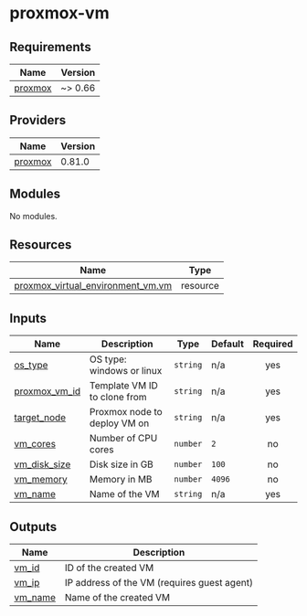 # proxmox-vm

<!-- BEGINNING OF PRE-COMMIT-TERRAFORM DOCS HOOK -->
## Requirements

| Name | Version |
|------|---------|
| <a name="requirement_proxmox"></a> [proxmox](#requirement\_proxmox) | ~> 0.66 |

## Providers

| Name | Version |
|------|---------|
| <a name="provider_proxmox"></a> [proxmox](#provider\_proxmox) | 0.81.0 |

## Modules

No modules.

## Resources

| Name | Type |
|------|------|
| [proxmox_virtual_environment_vm.vm](https://registry.terraform.io/providers/bpg/proxmox/latest/docs/resources/virtual_environment_vm) | resource |

## Inputs

| Name | Description | Type | Default | Required |
|------|-------------|------|---------|:--------:|
| <a name="input_os_type"></a> [os\_type](#input\_os\_type) | OS type: windows or linux | `string` | n/a | yes |
| <a name="input_proxmox_vm_id"></a> [proxmox\_vm\_id](#input\_proxmox\_vm\_id) | Template VM ID to clone from | `string` | n/a | yes |
| <a name="input_target_node"></a> [target\_node](#input\_target\_node) | Proxmox node to deploy VM on | `string` | n/a | yes |
| <a name="input_vm_cores"></a> [vm\_cores](#input\_vm\_cores) | Number of CPU cores | `number` | `2` | no |
| <a name="input_vm_disk_size"></a> [vm\_disk\_size](#input\_vm\_disk\_size) | Disk size in GB | `number` | `100` | no |
| <a name="input_vm_memory"></a> [vm\_memory](#input\_vm\_memory) | Memory in MB | `number` | `4096` | no |
| <a name="input_vm_name"></a> [vm\_name](#input\_vm\_name) | Name of the VM | `string` | n/a | yes |

## Outputs

| Name | Description |
|------|-------------|
| <a name="output_vm_id"></a> [vm\_id](#output\_vm\_id) | ID of the created VM |
| <a name="output_vm_ip"></a> [vm\_ip](#output\_vm\_ip) | IP address of the VM (requires guest agent) |
| <a name="output_vm_name"></a> [vm\_name](#output\_vm\_name) | Name of the created VM |
<!-- END OF PRE-COMMIT-TERRAFORM DOCS HOOK -->
